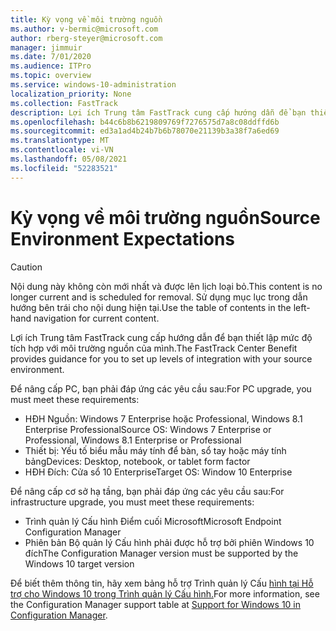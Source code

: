 ```yaml
---
title: Kỳ vọng về môi trường nguồn
ms.author: v-bermic@microsoft.com
author: rberg-steyer@microsoft.com
manager: jimmuir
ms.date: 7/01/2020
ms.audience: ITPro
ms.topic: overview
ms.service: windows-10-administration
localization_priority: None
ms.collection: FastTrack
description: Lợi ích Trung tâm FastTrack cung cấp hướng dẫn để bạn thiết lập mức độ tích hợp với môi trường nguồn để triển Windows 10 đầu.
ms.openlocfilehash: b44c6b8b6219809769f7276575d7a8c08ddffd6b
ms.sourcegitcommit: ed3a1ad4b24b7b6b78070e21139b3a38f7a6ed69
ms.translationtype: MT
ms.contentlocale: vi-VN
ms.lasthandoff: 05/08/2021
ms.locfileid: "52283521"
---
```

# <a name="source-environment-expectations"></a><span data-ttu-id="1c8b6-103">Kỳ vọng về môi trường nguồn</span><span class="sxs-lookup"><span data-stu-id="1c8b6-103">Source Environment Expectations</span></span>

> [!CAUTION]
> <span data-ttu-id="1c8b6-104">Nội dung này không còn mới nhất và được lên lịch loại bỏ.</span><span class="sxs-lookup"><span data-stu-id="1c8b6-104">This content is no longer current and is scheduled for removal.</span></span> <span data-ttu-id="1c8b6-105">Sử dụng mục lục trong dẫn hướng bên trái cho nội dung hiện tại.</span><span class="sxs-lookup"><span data-stu-id="1c8b6-105">Use the table of contents in the left-hand navigation for current content.</span></span>

<span data-ttu-id="1c8b6-106">Lợi ích Trung tâm FastTrack cung cấp hướng dẫn để bạn thiết lập mức độ tích hợp với môi trường nguồn của mình.</span><span class="sxs-lookup"><span data-stu-id="1c8b6-106">The FastTrack Center Benefit provides guidance for you to set up levels of integration with your source environment.</span></span>
  
<span data-ttu-id="1c8b6-107">Để nâng cấp PC, bạn phải đáp ứng các yêu cầu sau:</span><span class="sxs-lookup"><span data-stu-id="1c8b6-107">For PC upgrade, you must meet these requirements:</span></span>

- <span data-ttu-id="1c8b6-108">HĐH Nguồn: Windows 7 Enterprise hoặc Professional, Windows 8.1 Enterprise Professional</span><span class="sxs-lookup"><span data-stu-id="1c8b6-108">Source OS: Windows 7 Enterprise or Professional, Windows 8.1 Enterprise or Professional</span></span>
- <span data-ttu-id="1c8b6-109">Thiết bị: Yếu tố biểu mẫu máy tính để bàn, sổ tay hoặc máy tính bảng</span><span class="sxs-lookup"><span data-stu-id="1c8b6-109">Devices: Desktop, notebook, or tablet form factor</span></span>
- <span data-ttu-id="1c8b6-110">HĐH Đích: Cửa sổ 10 Enterprise</span><span class="sxs-lookup"><span data-stu-id="1c8b6-110">Target OS: Window 10 Enterprise</span></span>

<span data-ttu-id="1c8b6-111">Để nâng cấp cơ sở hạ tầng, bạn phải đáp ứng các yêu cầu sau:</span><span class="sxs-lookup"><span data-stu-id="1c8b6-111">For infrastructure upgrade, you must meet these requirements:</span></span>   

- <span data-ttu-id="1c8b6-112">Trình quản lý Cấu hình Điểm cuối Microsoft</span><span class="sxs-lookup"><span data-stu-id="1c8b6-112">Microsoft Endpoint Configuration Manager</span></span>  
- <span data-ttu-id="1c8b6-113">Phiên bản Bộ quản lý Cấu hình phải được hỗ trợ bởi phiên Windows 10 đích</span><span class="sxs-lookup"><span data-stu-id="1c8b6-113">The Configuration Manager version must be supported by the Windows 10 target version</span></span>

<span data-ttu-id="1c8b6-114">Để biết thêm thông tin, hãy xem bảng hỗ trợ Trình quản lý Cấu [hình tại Hỗ trợ cho Windows 10 trong Trình quản lý Cấu hình.](https://docs.microsoft.com/sccm/core/plan-design/configs/support-for-windows-10)</span><span class="sxs-lookup"><span data-stu-id="1c8b6-114">For more information, see the Configuration Manager support table at [Support for Windows 10 in Configuration Manager](https://docs.microsoft.com/sccm/core/plan-design/configs/support-for-windows-10).</span></span>
  